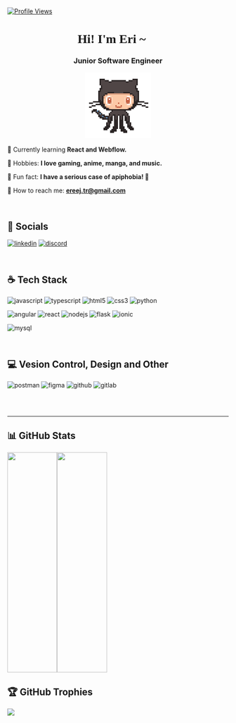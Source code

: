 <a href="https://visitcount.itsvg.in">
    <img style="vertical-align: middle" src="https://visitcount.itsvg.in/api?id=ereej&icon=4&color=12" alt="Profile Views">
</a>
<h1 align="center" style="font-family: Playfair Display;">Hi! I'm Eri ~ 🍉</h1>

<h3 align="center">Junior Software Engineer</h3>

<p align="center">
  <img width="150px" height="150px" src="https://github.com/ereej/ereej/blob/fc0757566e8a552aefeba1910340844f57855090/git.gif">
</p>

🌱 Currently learning **React and Webflow.**

🎸 Hobbies: **I love gaming, anime, manga, and music.**

💭 Fun fact: **I have a serious case of apiphobia! 🐝**

📨 How to reach me: **ereej.tr@gmail.com**

</br>

## 💬 Socials
<p align="left">
  <a href="https://linkedin.com/in/erij-tarhouni-bb0b151b2/" target="blank"><img alt="linkedin" src="https://img.shields.io/badge/linkedin-%230077B5.svg?style=for-the-badge&logo=linkedin&logoColor=white)"/></a>
  <a href="https://discord.gg/ereej#8729" target="blank"><img alt="discord" src="https://img.shields.io/badge/Discord-%235865F2.svg?style=for-the-badge&logo=discord&logoColor=white"/></a>
</p>

</br>

## ☕️ Tech Stack
<p>
  <img alt="javascript" src="https://img.shields.io/badge/javascript-%23323330.svg?style=for-the-badge&logo=javascript&logoColor=%23F7DF1E"/>
  <img alt="typescript" src="https://img.shields.io/badge/typescript-%23007ACC.svg?style=for-the-badge&logo=typescript&logoColor=white"/>
  <img alt="html5" src="https://img.shields.io/badge/html5-%23E34F26.svg?style=for-the-badge&logo=html5&logoColor=white"/>
  <img alt="css3" src="https://img.shields.io/badge/css3-%231572B6.svg?style=for-the-badge&logo=css3&logoColor=white"/>
  <img alt="python" src="https://img.shields.io/badge/python-3670A0?style=for-the-badge&logo=python&logoColor=ffdd54"/>
</p>
<p>
  <img alt="angular" src="https://img.shields.io/badge/angular-%23DD0031.svg?style=for-the-badge&logo=angular&logoColor=white"/>
  <img alt="react" src="https://img.shields.io/badge/react-%2320232a.svg?style=for-the-badge&logo=react&logoColor=%2361DAFB"/>
  <img alt="nodejs" src="https://img.shields.io/badge/node.js-6DA55F?style=for-the-badge&logo=node.js&logoColor=white"/>
  <img alt="flask" src="https://img.shields.io/badge/flask-%23000.svg?style=for-the-badge&logo=flask&logoColor=white"/>
  <img alt="ionic" src="https://img.shields.io/badge/Ionic-%233880FF.svg?style=for-the-badge&logo=Ionic&logoColor=white"/>
</p>
<p>
<img alt="mysql" src="https://img.shields.io/badge/mysql-4479A1.svg?style=for-the-badge&logo=mysql&logoColor=white"/>
</p>

</br>

## 💻 Vesion Control, Design and Other
<p>
<img alt="postman" src="https://img.shields.io/badge/Postman-FF6C37?style=for-the-badge&logo=postman&logoColor=white"/>
<img alt="figma" src="https://img.shields.io/badge/figma-%23F24E1E.svg?style=for-the-badge&logo=figma&logoColor=white"/>
<img alt="github" src="https://img.shields.io/badge/github-%23121011.svg?style=for-the-badge&logo=github&logoColor=white"/>
<img alt="gitlab" src="https://img.shields.io/badge/gitlab-%23181717.svg?style=for-the-badge&logo=gitlab&logoColor=white"/>
</p>

</br></br>
____________________________________________________________________________________________________________________________________________________________

## 📊 GitHub Stats

<div style="display: inline-block; justify-content: center; align-items: center; width: 45%; height: 500px; display: flex; justify-content: space-between;">
  <img src="https://github-readme-stats.vercel.app/api?username=ereej&theme=catppuccin_mocha&hide_border=false&include_all_commits=false&count_private=false" style="object-fit: cover; width: 100%; height: 100%;" />
  <img src="https://github-readme-streak-stats.herokuapp.com/?user=ereej&theme=catppuccin_mocha&hide_border=false" style="object-fit: cover; width: 100%; height: 100%;" />
</div>


## 🏆 GitHub Trophies
![](https://github-profile-trophy.vercel.app/?username=ereej&theme=catppuccin_mocha&no-frame=false&no-bg=true&margin-w=4)
